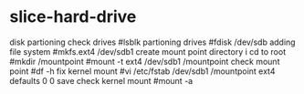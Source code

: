 # slice-hard-drive
disk partioning
check drives
 #lsblk
 partioning drives
 #fdisk /dev/sdb
 adding file system
 #mkfs.ext4 /dev/sdb1
 create mount point directory i cd to root
 #mkdir /mountpoint
 #mount -t ext4 /dev/sdb1 /mountpoint
 check mount point
 #df -h
 fix kernel mount
 #vi /etc/fstab
 /dev/sdb1 /mountpoint ext4 defaults 0 0
 save
 check kernel mount
 #mount -a
